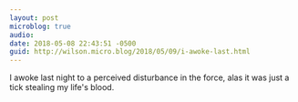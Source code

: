 ```yaml
---
layout: post
microblog: true
audio: 
date: 2018-05-08 22:43:51 -0500
guid: http://wilson.micro.blog/2018/05/09/i-awoke-last.html
---
```

I awoke last night to a perceived disturbance in the force, alas it was just a tick stealing my life's blood.
